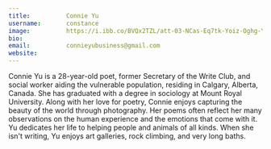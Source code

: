 ```yaml
---
title:          Connie Yu
username:       constance
image:          https://i.ibb.co/BVQx2TZL/att-03-NCas-Eq7tk-Yoiz-Oghg-YAfl-V-Yh-KTAz-Rs9h2-Yp4eq4.jpg
bio:            
email:          connieyubusiness@gmail.com
website:        
---
```


Connie Yu is a 28-year-old poet, former Secretary of the Write Club, and social worker aiding the vulnerable population, residing in Calgary, Alberta, Canada.  She has graduated with a degree in sociology at Mount Royal University. Along with her love for poetry, Connie enjoys capturing the beauty of the world through photography. Her poems often reflect her many observations on the human experience and the emotions that come with it. Yu dedicates her life to helping people and animals of all kinds. When she isn't writing, Yu enjoys art galleries, rock climbing, and very long baths.
